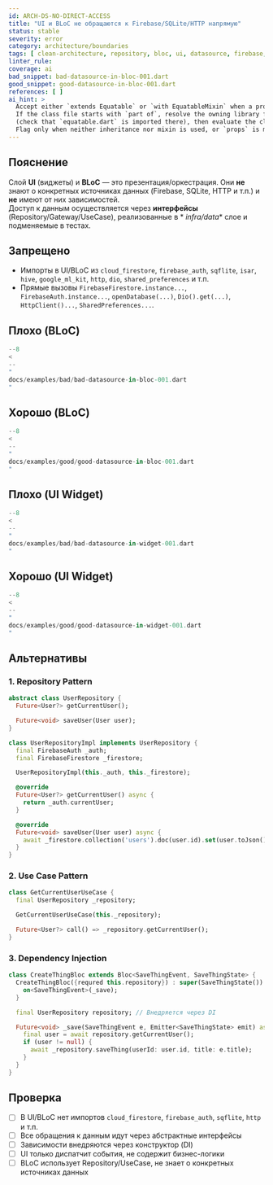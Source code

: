 ```yaml
---
id: ARCH-DS-NO-DIRECT-ACCESS
title: "UI и BLoC не обращаются к Firebase/SQLite/HTTP напрямую"
status: stable
severity: error
category: architecture/boundaries
tags: [ clean-architecture, repository, bloc, ui, datasource, firebase, sqlite, http ]
linter_rule:
coverage: ai
bad_snippet: bad-datasource-in-bloc-001.dart
good_snippet: good-datasource-in-bloc-001.dart
references: [ ]
ai_hint: >
  Accept either `extends Equatable` or `with EquatableMixin` when a proper `props` is present.
  If the class file starts with `part of`, resolve the owning library file, merge imports
  (check that `equatable.dart` is imported there), then evaluate the class.
  Flag only when neither inheritance nor mixin is used, or `props` is missing/empty.
---
```


## Пояснение

Слой **UI** (виджеты) и **BLoC** — это презентация/оркестрация. Они **не** знают о конкретных
источниках данных (Firebase, SQLite, HTTP и т.п.) и **не** имеют от них зависимостей.  
Доступ к данным осуществляется через **интерфейсы** (Repository/Gateway/UseCase), реализованные в *
*infra/data** слое и подменяемые в тестах.

## Запрещено

- Импорты в UI/BLoC из `cloud_firestore`, `firebase_auth`, `sqflite`, `isar`, `hive`,
  `google_ml_kit`, `http`, `dio`, `shared_preferences` и т.п.
- Прямые вызовы `FirebaseFirestore.instance...`, `FirebaseAuth.instance...`, `openDatabase(...)`,
  `Dio().get(...)`, `HttpClient()...`, `SharedPreferences...`.

## Плохо (BLoC)

```dart
--8
<
--
"
docs/examples/bad/bad-datasource-in-bloc-001.dart
"
```

## Хорошо (BLoC)

```dart
--8
<
--
"
docs/examples/good/good-datasource-in-bloc-001.dart
"
```

## Плохо (UI Widget)

```dart
--8
<
--
"
docs/examples/bad/bad-datasource-in-widget-001.dart
"
```

## Хорошо (UI Widget)

```dart
--8
<
--
"
docs/examples/good/good-datasource-in-widget-001.dart
"
```

## Альтернативы

### 1. Repository Pattern

```dart
abstract class UserRepository {
  Future<User?> getCurrentUser();

  Future<void> saveUser(User user);
}

class UserRepositoryImpl implements UserRepository {
  final FirebaseAuth _auth;
  final FirebaseFirestore _firestore;

  UserRepositoryImpl(this._auth, this._firestore);

  @override
  Future<User?> getCurrentUser() async {
    return _auth.currentUser;
  }

  @override
  Future<void> saveUser(User user) async {
    await _firestore.collection('users').doc(user.id).set(user.toJson());
  }
}
```

### 2. Use Case Pattern

```dart
class GetCurrentUserUseCase {
  final UserRepository _repository;

  GetCurrentUserUseCase(this._repository);

  Future<User?> call() => _repository.getCurrentUser();
}
```

### 3. Dependency Injection

```dart
class CreateThingBloc extends Bloc<SaveThingEvent, SaveThingState> {
  CreateThingBloc({requred this.repository}) : super(SaveThingState()) {
    on<SaveThingEvent>(_save);
  }

  final UserRepository repository; // Внедряется через DI

  Future<void> _save(SaveThingEvent e, Emitter<SaveThingState> emit) async {
    final user = await repository.getCurrentUser();
    if (user != null) {
      await _repository.saveThing(userId: user.id, title: e.title);
    }
  }
}
```

## Проверка

- [ ] В UI/BLoC нет импортов `cloud_firestore`, `firebase_auth`, `sqflite`, `http` и т.п.
- [ ] Все обращения к данным идут через абстрактные интерфейсы
- [ ] Зависимости внедряются через конструктор (DI)
- [ ] UI только диспатчит события, не содержит бизнес-логики
- [ ] BLoC использует Repository/UseCase, не знает о конкретных источниках данных